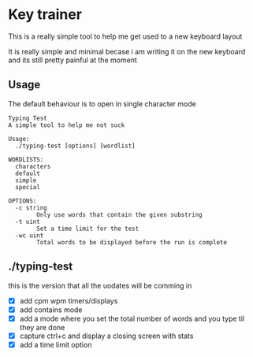 # Key trainer
This is a really simple tool to help me get used to a new keyboard layout

It is really simple and minimal becase i am writing it on the new keyboard and its still pretty painful at the moment

## Usage 
The default behaviour is to open in single character mode
```
Typing Test
A simple tool to help me not suck

Usage:
  ./typing-test [options] [wordlist]

WORDLISTS:
  characters
  default
  simple
  special

OPTIONS:
  -c string
    	Only use words that contain the given substring
  -t uint
    	Set a time limit for the test
  -wc uint
    	Total words to be displayed before the run is complete
```

## ./typing-test
this is the version that all the uodates will be comming in

 - [x] add cpm wpm timers/displays
 - [x] add contains mode
 - [x] add a mode where you set the total number of words and you type til they are done
 - [x] capture ctrl+c and display a closing screen with stats
 - [x] add a time limit option
